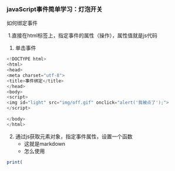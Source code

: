 ### javaScript事件简单学习：灯泡开关

如何绑定事件

​		1.直接在html标签上，指定事件的属性（操作），属性值就是js代码
1. 单击事件

```javascript
<!DOCTYPE html>
<html>
<head> 
<meta charset="utf-8"> 
<title>事件绑定</title> 
</head>
<body>
<script>
<img id="light" src="img/off.gif" onclick="alert('我被点了');">
</script>
	
</body>
</html>
```
2. 通过js获取元素对象，指定事件属性，设置一个函数
    + 这就是markdown
    + 怎么使用

```javascript
print(
```

